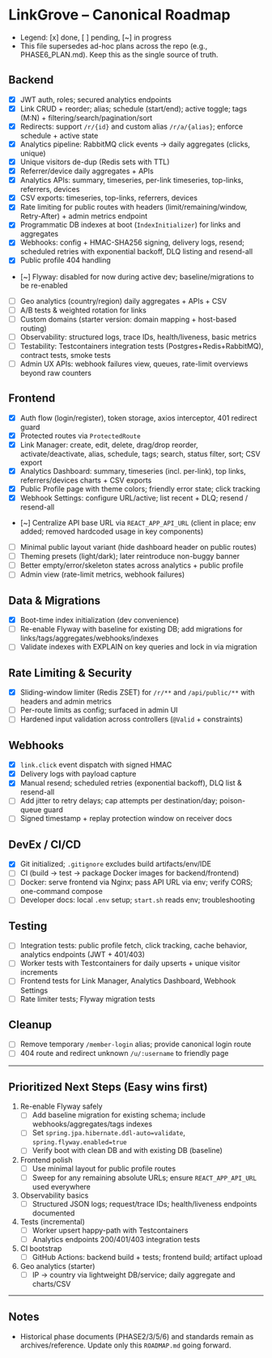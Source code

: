 # LinkGrove – Canonical Roadmap

- Legend: [x] done, [ ] pending, [~] in progress
- This file supersedes ad-hoc plans across the repo (e.g., PHASE6_PLAN.md). Keep this as the single source of truth.

## Backend
- [x] JWT auth, roles; secured analytics endpoints
- [x] Link CRUD + reorder; alias; schedule (start/end); active toggle; tags (M:N) + filtering/search/pagination/sort
- [x] Redirects: support `/r/{id}` and custom alias `/r/a/{alias}`; enforce schedule + active state
- [x] Analytics pipeline: RabbitMQ click events → daily aggregates (clicks, unique)
- [x] Unique visitors de-dup (Redis sets with TTL)
- [x] Referrer/device daily aggregates + APIs
- [x] Analytics APIs: summary, timeseries, per-link timeseries, top-links, referrers, devices
- [x] CSV exports: timeseries, top-links, referrers, devices
- [x] Rate limiting for public routes with headers (limit/remaining/window, Retry-After) + admin metrics endpoint
- [x] Programmatic DB indexes at boot (`IndexInitializer`) for links and aggregates
- [x] Webhooks: config + HMAC-SHA256 signing, delivery logs, resend; scheduled retries with exponential backoff, DLQ listing and resend-all
- [x] Public profile 404 handling
- [~] Flyway: disabled for now during active dev; baseline/migrations to be re-enabled
- [ ] Geo analytics (country/region) daily aggregates + APIs + CSV
- [ ] A/B tests & weighted rotation for links
- [ ] Custom domains (starter version: domain mapping + host-based routing)
- [ ] Observability: structured logs, trace IDs, health/liveness, basic metrics
- [ ] Testability: Testcontainers integration tests (Postgres+Redis+RabbitMQ), contract tests, smoke tests
- [ ] Admin UX APIs: webhook failures view, queues, rate-limit overviews beyond raw counters

## Frontend
- [x] Auth flow (login/register), token storage, axios interceptor, 401 redirect guard
- [x] Protected routes via `ProtectedRoute`
- [x] Link Manager: create, edit, delete, drag/drop reorder, activate/deactivate, alias, schedule, tags; search, status filter, sort; CSV export
- [x] Analytics Dashboard: summary, timeseries (incl. per-link), top links, referrers/devices charts + CSV exports
- [x] Public Profile page with theme colors; friendly error state; click tracking
- [x] Webhook Settings: configure URL/active; list recent + DLQ; resend / resend-all
- [~] Centralize API base URL via `REACT_APP_API_URL` (client in place; env added; removed hardcoded usage in key components)
- [ ] Minimal public layout variant (hide dashboard header on public routes)
- [ ] Theming presets (light/dark); later reintroduce non-buggy banner
- [ ] Better empty/error/skeleton states across analytics + public profile
- [ ] Admin view (rate-limit metrics, webhook failures)

## Data & Migrations
- [x] Boot-time index initialization (dev convenience)
- [ ] Re-enable Flyway with baseline for existing DB; add migrations for links/tags/aggregates/webhooks/indexes
- [ ] Validate indexes with EXPLAIN on key queries and lock in via migration

## Rate Limiting & Security
- [x] Sliding-window limiter (Redis ZSET) for `/r/**` and `/api/public/**` with headers and admin metrics
- [ ] Per-route limits as config; surfaced in admin UI
- [ ] Hardened input validation across controllers (`@Valid` + constraints)

## Webhooks
- [x] `link.click` event dispatch with signed HMAC
- [x] Delivery logs with payload capture
- [x] Manual resend; scheduled retries (exponential backoff), DLQ list & resend-all
- [ ] Add jitter to retry delays; cap attempts per destination/day; poison-queue guard
- [ ] Signed timestamp + replay protection window on receiver docs

## DevEx / CI/CD
- [x] Git initialized; `.gitignore` excludes build artifacts/env/IDE
- [ ] CI (build → test → package Docker images for backend/frontend)
- [ ] Docker: serve frontend via Nginx; pass API URL via env; verify CORS; one-command compose
- [ ] Developer docs: local `.env` setup; `start.sh` reads env; troubleshooting

## Testing
- [ ] Integration tests: public profile fetch, click tracking, cache behavior, analytics endpoints (JWT + 401/403)
- [ ] Worker tests with Testcontainers for daily upserts + unique visitor increments
- [ ] Frontend tests for Link Manager, Analytics Dashboard, Webhook Settings
- [ ] Rate limiter tests; Flyway migration tests

## Cleanup
- [ ] Remove temporary `/member-login` alias; provide canonical login route
- [ ] 404 route and redirect unknown `/u/:username` to friendly page

---

## Prioritized Next Steps (Easy wins first)
1) Re-enable Flyway safely
   - [ ] Add baseline migration for existing schema; include webhooks/aggregates/tags indexes
   - [ ] Set `spring.jpa.hibernate.ddl-auto=validate`, `spring.flyway.enabled=true`
   - [ ] Verify boot with clean DB and with existing DB (baseline)
2) Frontend polish
   - [ ] Use minimal layout for public profile routes
   - [ ] Sweep for any remaining absolute URLs; ensure `REACT_APP_API_URL` used everywhere
3) Observability basics
   - [ ] Structured JSON logs; request/trace IDs; health/liveness endpoints documented
4) Tests (incremental)
   - [ ] Worker upsert happy-path with Testcontainers
   - [ ] Analytics endpoints 200/401/403 integration tests
5) CI bootstrap
   - [ ] GitHub Actions: backend build + tests; frontend build; artifact upload
6) Geo analytics (starter)
   - [ ] IP → country via lightweight DB/service; daily aggregate and charts/CSV

---

## Notes
- Historical phase documents (PHASE2/3/5/6) and standards remain as archives/reference. Update only this `ROADMAP.md` going forward.
